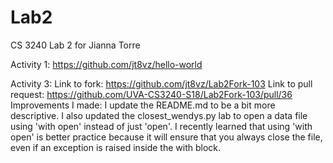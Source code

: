 # Lab2
CS 3240 Lab 2 for Jianna Torre

Activity 1: https://github.com/jt8vz/hello-world

Activity 3:
Link to fork: https://github.com/jt8vz/Lab2Fork-103
Link to pull request: https://github.com/UVA-CS3240-S18/Lab2Fork-103/pull/36
Improvements I made: I update the README.md to be a bit more descriptive. I also updated the closest_wendys.py lab to open a data file using 'with open' instead of just 'open'.
I recently learned that using 'with open' is better practice because it will ensure that you always close the file, even if an exception is raised inside the with block. 
